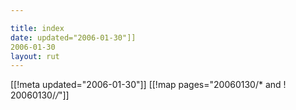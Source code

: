 ```yaml
---

title: index
date: updated="2006-01-30"]]
2006-01-30
layout: rut
---
```


[[!meta updated="2006-01-30"]]
[[!map pages="20060130/* and ! 20060130/*/*"]]
